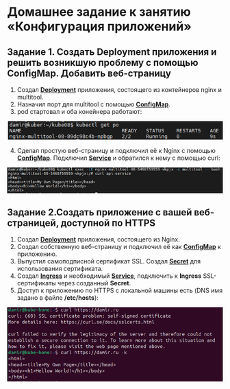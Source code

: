 # Домашнее задание к занятию «Конфигурация приложений»

## Задание 1. Создать Deployment приложения и решить возникшую проблему с помощью ConfigMap. Добавить веб-страницу
1. Создал [**Deployment**](https://github.com/Granit16/Netology/blob/main/netology/kubernetes/08/yaml/dep.yaml) приложения, состоящего из контейнеров nginx и multitool.
2. Назначил порт для multitool с помощью [**ConfigMap**](https://github.com/Granit16/Netology/blob/main/netology/kubernetes/08/yaml/cm-1.yaml).
3. pod стартовал и оба конейнера работают:

![](https://github.com/Granit16/Netology/blob/main/netology/kubernetes/08/pics/get_po.png)
   
4. Сделал простую веб-страницу и подключил её к Nginx с помощью [**ConfigMap**](https://github.com/Granit16/Netology/blob/main/netology/kubernetes/08/yaml/api-html.yaml). Подключил [**Service**](https://github.com/Granit16/Netology/blob/main/netology/kubernetes/08/yaml/service.yaml) и обратился к нему с помощью curl:
   
![](https://github.com/Granit16/Netology/blob/main/netology/kubernetes/08/pics/curl_service.png)


    

## Задание 2.Создать приложение с вашей веб-страницей, доступной по HTTPS
1. Создал [**Deployment**](https://github.com/Granit16/Netology/blob/main/netology/kubernetes/08/yaml/nginx-dep.yaml) приложения, состоящего из Nginx.
2. Создал собственную веб-страницу и подключил её как [**ConfigMap**](https://github.com/Granit16/Netology/blob/main/netology/kubernetes/08/yaml/api-html.yaml) к приложению.
3. Выпустил самоподписной сертификат SSL. Создал [**Secret**](https://github.com/Granit16/Netology/blob/main/netology/kubernetes/08/yaml/secret.yaml) для использования сертификата.
4. Создал [**Ingress**](https://github.com/Granit16/Netology/blob/main/netology/kubernetes/08/yaml/ingress.yaml) и необходимый [**Service**](https://github.com/Granit16/Netology/blob/main/netology/kubernetes/08/yaml/nginx-service.yaml), подключить к **Ingress** SSL-сертификаты через созданный **Secret**.
5. Доступ к приложению по HTTPS с локальной машины есть (DNS имя задано в файле **/etc/hosts**):

![](https://github.com/Granit16/Netology/blob/main/netology/kubernetes/08/pics/https.png)


